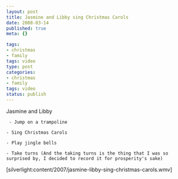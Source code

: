 ```yaml
--- 
layout: post
title: Jasmine and Libby sing Christmas Carols
date: 2008-03-14
published: true
meta: {}

tags: 
- christmas
- family
tags: video
type: post
categories: 
- christmas
- family
tags: video
status: publish
---
```



Jasmine and Libby

     - Jump on a trampoline 

    - Sing Christmas Carols 

    - Play jingle bells 

    - Take turns (And the taking turns is the thing that I was so surprised by, I decided to record it for prosperity's sake) 


[silverlight:content/2007/jasmine-libby-sing-christmas-carols.wmv]

